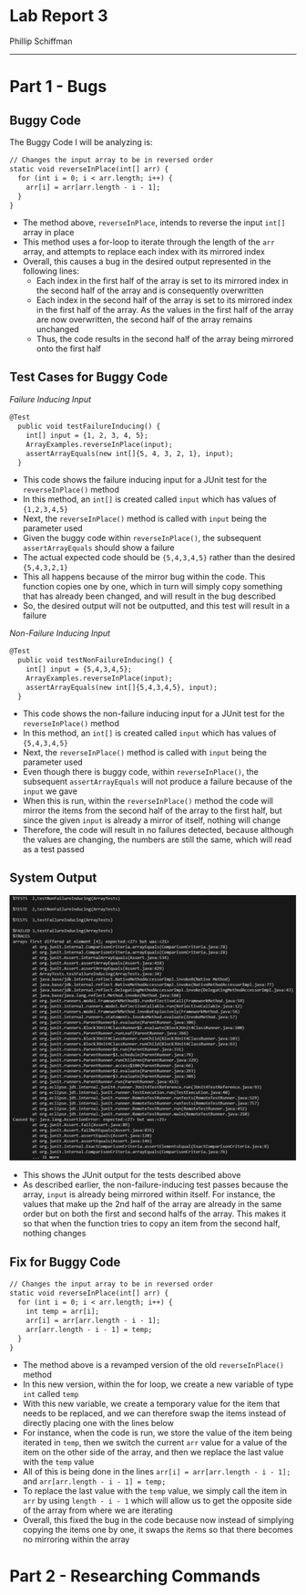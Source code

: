 # Lab Report 3
Phillip Schiffman
***
# Part 1 - Bugs
## Buggy Code
The Buggy Code I will be analyzing is: 
```
// Changes the input array to be in reversed order
static void reverseInPlace(int[] arr) {
  for (int i = 0; i < arr.length; i++) {
    arr[i] = arr[arr.length - i - 1];
  }
}
```
- The method above, ```reverseInPlace```, intends to reverse the input ```int[]``` array in place
- This method uses a for-loop to iterate through the length of the ```arr``` array, and attempts to replace each index with its mirrored index
- Overall, this causes a bug in the desired output represented in the following lines:
  - Each index in the first half of the array is set to its mirrored index in the second half of the array and is consequently overwritten
  - Each index in the second half of the array is set to its mirrored index in the first half of the array. As the values in the first half of the array are now overwritten, the second half of the array remains unchanged
  - Thus, the code results in the second half of the array being mirrored onto the first half
## Test Cases for Buggy Code
*Failure Inducing Input*
```
@Test
  public void testFailureInducing() {
    int[] input = {1, 2, 3, 4, 5};
    ArrayExamples.reverseInPlace(input);
    assertArrayEquals(new int[]{5, 4, 3, 2, 1}, input);
  }
```
- This code shows the failure inducing input for a JUnit test for the ```reverseInPlace()``` method
- In this method, an ```int[]``` is created called ```input``` which has values of ```{1,2,3,4,5}```
- Next, the ```reverseInPlace()``` method is called with ```input``` being the parameter used
- Given the buggy code within ```reverseInPlace()```, the subsequent ```assertArrayEquals``` should show a failure
- The actual expected code should be ```{5,4,3,4,5}``` rather than the desired ```{5,4,3,2,1}```
- This all happens because of the mirror bug within the code. This function copies one by one, which in turn will simply copy something that has already been changed, and will result in the bug described
- So, the desired output will not be outputted, and this test will result in a failure

*Non-Failure Inducing Input*
```
@Test
  public void testNonFailureInducing() {
    int[] input = {5,4,3,4,5};
    ArrayExamples.reverseInPlace(input);
    assertArrayEquals(new int[]{5,4,3,4,5}, input);
  }
```
- This code shows the non-failure inducing input for a JUnit test for the ```reverseInPlace()``` method
- In this method, an ```int[]``` is created called ```input``` which has values of ```{5,4,3,4,5}```
- Next, the ```reverseInPlace()``` method is called with ```input``` being the parameter used
- Even though there is buggy code, within ```reverseInPlace()```, the subsequent ```assertArrayEquals``` will not produce a failure because of the ```input``` we gave
- When this is run, within the ```reverseInPlace()``` method the code will mirror the items from the second half of the array to the first half, but since the given ```input``` is already a mirror of itself, nothing will change
- Therefore, the code will result in no failures detected, because although the values are changing, the numbers are still the same, which will read as a test passed

## System Output

![image](Symptom.png)

- This shows the JUnit output for the tests described above
- As described earlier, the non-failure-inducing test passes because the array, ```input``` is already being mirrored within itself. For instance, the values that make up the 2nd half of the array are already in the same order but on both the first and second halfs of the array. This makes it so that when the function tries to copy an item from the second half, nothing changes

## Fix for Buggy Code

```
// Changes the input array to be in reversed order
static void reverseInPlace(int[] arr) {
  for (int i = 0; i < arr.length; i++) {
    int temp = arr[i];
    arr[i] = arr[arr.length - i - 1];
    arr[arr.length - i - 1] = temp;
  }
}
```

- The method above is a revamped version of the old ```reverseInPlace()``` method
- In this new version, within the for loop, we create a new variable of type ```int``` called ```temp```
- With this new variable, we create a temporary value for the item that needs to be replaced, and we can therefore swap the items instead of directly placing one with the lines below
- For instance, when the code is run, we store the value of the item being iterated in ```temp```, then we switch the current ```arr``` value for a value of the item on the other side of the array, and then we replace the last value with the ```temp``` value
- All of this is being done in the lines ```arr[i] = arr[arr.length - i - 1];``` and ```arr[arr.length - i - 1] = temp;```
- To replace the last value with the ```temp``` value, we simply call the item in ```arr``` by using ```length - i - 1``` which will allow us to get the opposite side of the array from where we are iterating
- Overall, this fixed the bug in the code because now instead of simplying copying the items one by one, it swaps the items so that there becomes no mirroring within the array

# Part 2 - Researching Commands



















